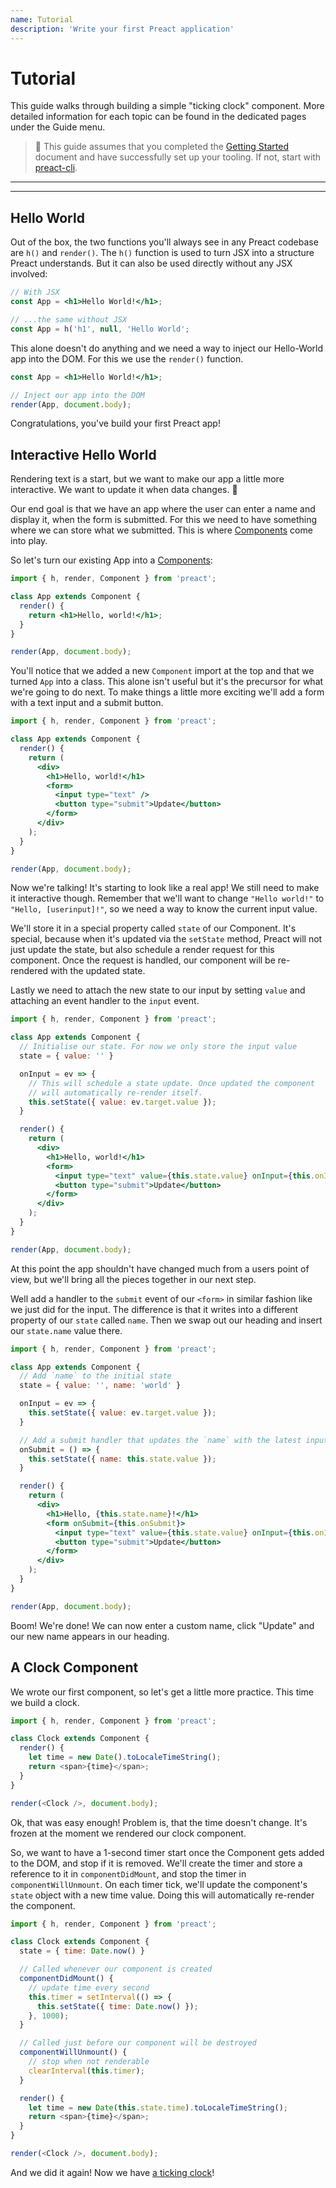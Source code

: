 ```yaml
---
name: Tutorial
description: 'Write your first Preact application'
---
```


# Tutorial

This guide walks through building a simple "ticking clock" component. More detailed information for each topic can be found in the dedicated pages under the Guide menu.

> :information_desk_person: This guide assumes that you completed the [Getting Started](/guide/v10/getting-started) document and have successfully set up your tooling. If not, start with [preact-cli](guide/v10/getting-started#best-practices-powered-with-preact-cli).

---

<toc></toc>

---

## Hello World

Out of the box, the two functions you'll always see in any Preact codebase are `h()` and `render()`. The `h()` function is used to turn JSX into a structure Preact understands. But it can also be used directly without any JSX involved:

```jsx
// With JSX
const App = <h1>Hello World!</h1>;

// ...the same without JSX
const App = h('h1', null, 'Hello World';
```

This alone doesn't do anything and we need a way to inject our Hello-World app into the DOM. For this we use the `render()` function.

```jsx
const App = <h1>Hello World!</h1>;

// Inject our app into the DOM
render(App, document.body);
```

Congratulations, you've build your first Preact app!

## Interactive Hello World

Rendering text is a start, but we want to make our app a little more interactive. We want to update it when data changes. :star2:

Our end goal is that we have an app where the user can enter a name and display it, when the form is submitted. For this we need to have something where we can store what we submitted. This is where [Components](/guide/v10/components) come into play.

So let's turn our existing App into a [Components](/guide/v10/components):

```jsx
import { h, render, Component } from 'preact';

class App extends Component {
  render() {
    return <h1>Hello, world!</h1>;
  }
}

render(App, document.body);
```

You'll notice that we added a new `Component` import at the top and that we turned `App` into a class. This alone isn't useful but it's the precursor for what we're going to do next. To make things a little more exciting we'll add a form with a text input and a submit button.

```jsx
import { h, render, Component } from 'preact';

class App extends Component {
  render() {
    return (
      <div>
        <h1>Hello, world!</h1>
        <form>
          <input type="text" />
          <button type="submit">Update</button>
        </form>
      </div>
    );
  }
}

render(App, document.body);
```

Now we're talking! It's starting to look like a real app! We still need to make it interactive though. Remember that we'll want to change `"Hello world!"` to `"Hello, [userinput]!"`, so we need a way to know the current input value.

We'll store it in a special property called `state` of our Component. It's special, because when it's updated via the `setState` method, Preact will not just update the state, but also schedule a render request for this component. Once the request is handled, our component will be re-rendered with the updated state.

Lastly we need to attach the new state to our input by setting `value` and attaching an event handler to the `input` event.

```jsx
import { h, render, Component } from 'preact';

class App extends Component {
  // Initialise our state. For now we only store the input value
  state = { value: '' }

  onInput = ev => {
    // This will schedule a state update. Once updated the component
    // will automatically re-render itself.
    this.setState({ value: ev.target.value });
  }

  render() {
    return (
      <div>
        <h1>Hello, world!</h1>
        <form>
          <input type="text" value={this.state.value} onInput={this.onInput} />
          <button type="submit">Update</button>
        </form>
      </div>
    );
  }
}

render(App, document.body);
```

At this point the app shouldn't have changed much from a users point of view, but we'll bring all the pieces together in our next step.

Well add a handler to the `submit` event of our `<form>` in similar fashion like we just did for the input. The difference is that it writes into a different property of our `state` called `name`. Then we swap out our heading and insert our `state.name` value there.

```jsx
import { h, render, Component } from 'preact';

class App extends Component {
  // Add `name` to the initial state
  state = { value: '', name: 'world' }

  onInput = ev => {
    this.setState({ value: ev.target.value });
  }

  // Add a submit handler that updates the `name` with the latest input value
  onSubmit = () => {
    this.setState({ name: this.state.value });
  }

  render() {
    return (
      <div>
        <h1>Hello, {this.state.name}!</h1>
        <form onSubmit={this.onSubmit}>
          <input type="text" value={this.state.value} onInput={this.onInput} />
          <button type="submit">Update</button>
        </form>
      </div>
    );
  }
}

render(App, document.body);
```

Boom! We're done! We can now enter a custom name, click "Update" and our new name appears in our heading.

## A Clock Component

We wrote our first component, so let's get a little more practice. This time we build a clock.

```js
import { h, render, Component } from 'preact';

class Clock extends Component {
  render() {
    let time = new Date().toLocaleTimeString();
    return <span>{time}</span>;
  }
}

render(<Clock />, document.body);
```

Ok, that was easy enough! Problem is, that the time doesn't change. It's frozen at the moment we rendered our clock component.

So, we want to have a 1-second timer start once the Component gets added to the DOM, and stop if it is removed. We'll create the timer and store a reference to it in `componentDidMount`, and stop the timer in `componentWillUnmount`. On each timer tick, we'll update the component's `state` object with a new time value. Doing this will automatically re-render the component.

```js
import { h, render, Component } from 'preact';

class Clock extends Component {
  state = { time: Date.now() }

  // Called whenever our component is created
  componentDidMount() {
    // update time every second
    this.timer = setInterval(() => {
      this.setState({ time: Date.now() });
    }, 1000);
  }

  // Called just before our component will be destroyed
  componentWillUnmount() {
    // stop when not renderable
    clearInterval(this.timer);
  }

  render() {
    let time = new Date(this.state.time).toLocaleTimeString();
    return <span>{time}</span>;
  }
}

render(<Clock />, document.body);
```

And we did it again! Now we have [a ticking clock](http://jsfiddle.net/developit/u9m5x0L7/embedded/result,js/)!
